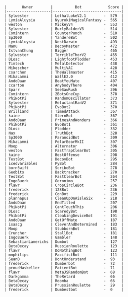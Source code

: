     |       Owner        |          Bot            Score |
    |--------------------|-------------------------------|
    | Sylwester          | LethalLokeV2.1        -  579  |
    | LymiaAluysia       | NyurokiMagicalFantasy -  565  |
    | weston             | MickeyV4              -  553  |
    | Sylwester          | BurlyBalderV3         -  514  |
    | Comintern          | CounterPunch          -  510  |
    | Sp3000             | YandereBot            -  502  |
    | LymiaAluysia       | NestDarwin            -  493  |
    | Manu               | DecoyMaster           -  472  |
    | IstvanChung        | Bigger                -  465  |
    | Sylwester          | TerribleThorV2        -  455  |
    | DLosc              | LightfootPlodder      -  453  |
    | Timtech            | MetalDetector         -  438  |
    | Mikescher          | MultiVAC              -  428  |
    | csarchon           | TheWallmaster         -  415  |
    | MikaLammi          | WallE2.0              -  412  |
    | AndoDaan           | BeatYouMate           -  407  |
    | ccarton            | AnybodyThere          -  404  |
    | Sparr              | SeeSawRush            -  396  |
    | Comintern          | 2BotsOneCup           -  378  |
    | PhiNotPi           | RandomOscillator      -  373  |
    | Sylwester          | ReluctantRanV2        -  371  |
    | PhiNotPi           | EvoBot2               -  370  |
    | Brilliand          | TimedAttack           -  367  |
    | kaine              | SternBot              -  367  |
    | AndoDaan           | PrimesAndWonders      -  366  |
    | PhiNotPi           | EvoBot1               -  361  |
    | DLosc              | Plodder               -  332  |
    | Nax                | TruthBot              -  328  |
    | Sp3000             | ParanoidBot           -  309  |
    | MikaLammi          | PolarBearMkII         -  307  |
    | Moop               | Alternator            -  306  |
    | weston             | FastTrapClearBot      -  305  |
    | kaine              | BestOffense           -  298  |
    | TestBot            | DecoyBot              -  295  |
    | icedvariables      | PyBot                 -  284  |
    | bornSwift          | ScribeBot             -  278  |
    | Geobits            | Backtracker           -  270  |
    | TestBot            | FastClearBot          -  264  |
    | IngoBuerk          | Geronimo              -  257  |
    | flawr              | CropCircleBot         -  236  |
    | frederick          | 128Bot                -  236  |
    | frederick          | ConBot                -  229  |
    | plannapus          | CleanUpOnAisleSix     -  218  |
    | AndoDaan           | EndTitled             -  207  |
    | PhiNotPi           | CantTouchThis         -  206  |
    | DLosc              | ScaredyBot            -  198  |
    | PhiNotPi           | CloakingDeviceBot     -  191  |
    | AndoDaan           | GetOffMate            -  187  |
    | isaacg             | CleverAndDetermined   -  183  |
    | Moop               | StubbornBot           -  181  |
    | Cruncher           | StallBot              -  181  |
    | IngoBuerk          | Gambler               -  148  |
    | SebastianLamerichs | Dumbot                -  127  |
    | BetaDecay          | RussianRoulette       -  123  |
    | flawr              | DoNothingBot          -  123  |
    | mmphilips          | PacifistBot           -  111  |
    | SeanD              | DontUnderstand        -  93   |
    | frederick          | Dumberbot             -  72   |
    | proudHaskeller     | PatientBot            -  71   |
    | flawr              | MetaJSRandomBot       -  68   |
    | Darkgamma          | TheRetard             -  66   |
    | BetaDecay          | Roomba                -  66   |
    | BetaDecay          | PrussianRoulette      -  29   |
    | frederick          | Dumbestbot            -  0    |
